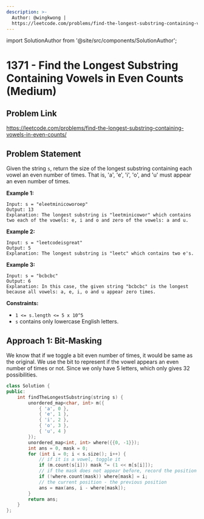 ```yaml
---
description: >-
  Author: @wingkwong |
  https://leetcode.com/problems/find-the-longest-substring-containing-vowels-in-even-counts/
---
```


import SolutionAuthor from '@site/src/components/SolutionAuthor';

# 1371 - Find the Longest Substring Containing Vowels in Even Counts (Medium)

## Problem Link

https://leetcode.com/problems/find-the-longest-substring-containing-vowels-in-even-counts/

## Problem Statement

Given the string `s`, return the size of the longest substring containing each vowel an even number of times. That is, 'a', 'e', 'i', 'o', and 'u' must appear an even number of times.

**Example 1:**

```
Input: s = "eleetminicoworoep"
Output: 13
Explanation: The longest substring is "leetminicowor" which contains two each of the vowels: e, i and o and zero of the vowels: a and u.
```

**Example 2:**

```
Input: s = "leetcodeisgreat"
Output: 5
Explanation: The longest substring is "leetc" which contains two e's.
```

**Example 3:**

```
Input: s = "bcbcbc"
Output: 6
Explanation: In this case, the given string "bcbcbc" is the longest because all vowels: a, e, i, o and u appear zero times.
```

**Constraints:**

* `1 <= s.length <= 5 x 10^5`
* `s` contains only lowercase English letters.

## Approach 1: Bit-Masking

We know that if we toggle a bit even number of times, it would be same as the original. We use the bit to represent if the vowel appears an even number of times or not. Since we only have 5 letters, which only gives 32 possibilities.

<SolutionAuthor name="@wingkwong"/>

```cpp
class Solution {
public:
    int findTheLongestSubstring(string s) {
        unordered_map<char, int> m({
            { 'a', 0 },
            { 'e', 1 },
            { 'i', 2 },
            { 'o', 3 },
            { 'u', 4 }
        });
        unordered_map<int, int> where({{0, -1}});
        int ans = 0, mask = 0;
        for (int i = 0; i < s.size(); i++) {
            // if it is a vowel, toggle it
            if (m.count(s[i])) mask ^= (1 << m[s[i]]);
            // if the mask does not appear before, record the position
            if (!where.count(mask)) where[mask] = i;
            // the current position - the previous position
            ans = max(ans, i - where[mask]);
        }
        return ans;
    }
};
```
